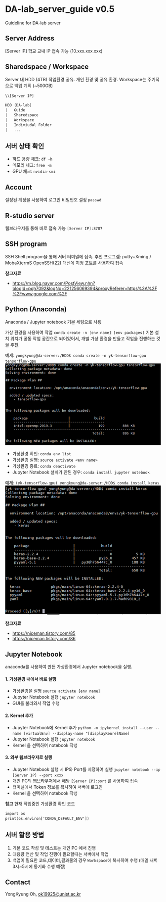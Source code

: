 DA-lab_server_guide v0.5
=============
Guideline for DA-lab server


## Server Address
[Server IP]
학교 교내 IP 접속 가능 (10.xxx.xxx.xxx)


## Sharedspace / Workspace  
Server 내 HDD (4TB) 작업환경 공유. 개인 환경 및 공유 환경. 
Workspace는 주기적으로 백업 계획 (~500GB)

`\\[Server IP]`

```
HDD (DA-lab)
|   Guide
|   Sharedspace
|   Workspace
|   Indiviudal Folder 
|   ...
```


## 서버 상태 확인 
* 하드 용량 체크: `df -h`
* 메모리 체크: `free -m`
* GPU 체크: `nvidia-smi`


## Account 
설정된 계정을 사용하여 로그인 
비밀번호 설정 `passwd` 


## R-studio server 
웹브라우저를 통해 바로 접속 가능
`[Server IP]:8787`


## SSH program
SSH Shell program을 통해 서버 터미널에 접속. 추천 프로그램: putty+Xming / MobaXtermS
OpenSSH(22) 대신에 지정 포트를 사용하여 접속

**참고자료**
* https://m.blog.naver.com/PostView.nhn?blogId=pgh7092&logNo=221256069394&proxyReferer=https%3A%2F%2Fwww.google.com%2F


## Python (Anaconda)
Anaconda / Jupyter notebook 기본 세팅으로 사용 

가상 환경을 사용하여 작업 `conda create -n [env name] [env packages]` 
기본 설치 위치가 공동 작업 공간으로 되어있어서, 개별 가상 환경을 만들고 작업을 진행하는 것을 추천. 

예제: `yongkyung@da-server:/HDD$ conda create -n yk-tensorflow-gpu tensorflow-gpu`
![conda_example](/conda_example.PNG)

* 가상환경 확인: `conda env list`
* 가상환경 실행: `source activate <env name>`
* 가상환경 종료: `conda deactivate`
* Jupyter Notebook 설치가 안된 경우: `conda install jupyter notebook`

예제: `(yk-tensorflow-gpu) yongkyung@da-server:/HDD$ conda install keras`
![conda_install_example](/conda_install_example.PNG)

**참고자료** 
* https://niceman.tistory.com/85
* https://niceman.tistory.com/86


## Jupyter Notebook 
anaconda를 사용하여 만든 가상환경에서 Jupyter notebook을 실행. 

#### 1. 가상환경 내에서 바로 실행
* 가상환경을 실행 `source activate [env name]`
* Jupyter Notebook 실행 `jupyter notebook`
* GUI를 불러와서 작업 수행

#### 2. Kernel 추가
* Jupyter Notebook에 Kernel 추가
`python -m ipykernel install --user --name [virtualEnv] --display-name "[displayKenrelName]`
* Jupyter Notebook 실행 `jupyter notebook`
* Kernel 을 선택하여 notebook 작성 

#### 3. 외부 웹브라우저로 실행
* Jupyter Notebook 실행 시 IP와 Port를 지정하여 실행 
`jupyter notebook --ip [Server IP] --port xxxx`
* 개인 PC의 웹브라우저에서 해당 `[Server IP]:port` 를 사용하여 접속
* 터미널에서 Token 정보를 복사하여 서버에 로그인
* Kernel 을 선택하여 notebook 작성 

**참고**
현재 작업중인 가상환경 확인 코드
```
import os 
print(os.environ['CONDA_DEFAULT_ENV'])
```


## 서버 활용 방법 
1. 기본 코드 작성 및 테스트는 개인 PC 에서 진행
2. 대용량 연산 및 작업 진행이 필요할때는 서버에서 작업
3. 백업이 필요한 코드,데이터,결과물의 경우 `Workspace`에 복사하여 수행 (매일 새벽 3시~5시에 동기화 수행 예정)


## Contact
YongKyung Oh, ok19925@unist.ac.kr

